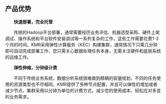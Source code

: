## 产品优势


　　**快速部署，完全托管**
  
　　传统的Hadoop平台部署，通常需要经历业务评估、机器选型采购、硬件上架调试、操作系统和平台软件安装调试等一系列复杂的工作，这些工作需要花费1-3个月的时间。KMR采用弹性计算服务（KEC）构建集群，通常情况下只需几分钟即可自动完成部署工作，您只需关心数据处理任务本身，无需关注硬件和底层系统的运维工作。
  
　　**弹性伸缩，分钟级计费**
  
　　不同于传统业务系统，数据分析系统很难做到精确的容量规划，不同的任务使用的资源类型也不尽相同，KMR提供了多种节点配置，并且可以弹性的增加或者减少节点，集群采用以分钟为单位的计费方式，减少您的使用成本，轻松应对多变的业务需求。
  